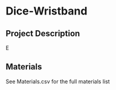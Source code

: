 # Dice-Wristband

## Project Description
E

## Materials
See Materials.csv for the full materials list
